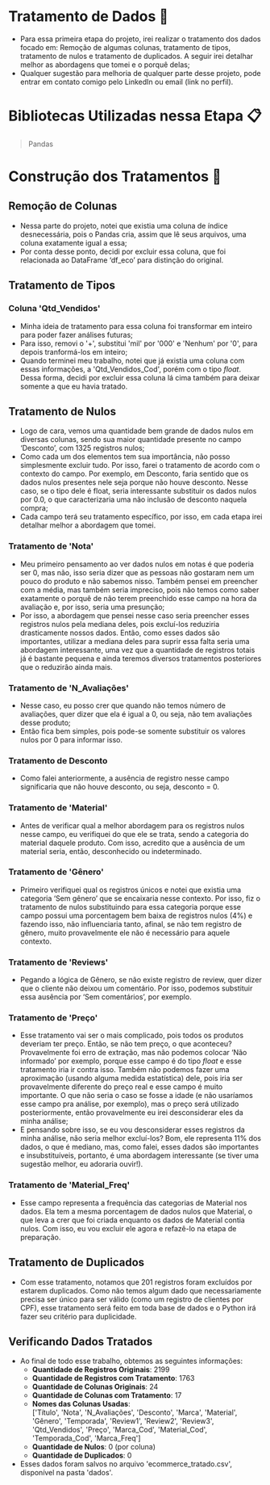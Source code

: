 # Tratamento de Dados 🎲
- Para essa primeira etapa do projeto, irei realizar o tratamento dos dados focado em: Remoção de algumas colunas, tratamento de tipos, tratamento de nulos e
tratamento de duplicados. A seguir irei detalhar melhor as abordagens que tomei e o porquê delas;
- Qualquer sugestão para melhoria de qualquer parte desse projeto, pode entrar em contato comigo pelo LinkedIn ou email (link no perfil).
# Bibliotecas Utilizadas nessa Etapa 📋
> Pandas
# Construção dos Tratamentos 🔧
## Remoção de Colunas
- Nessa parte do projeto, notei que existia uma coluna de índice desnecessária, pois o Pandas cria, assim que lê seus arquivos, uma coluna exatamente igual a essa;
- Por conta desse ponto, decidi por excluir essa coluna, que foi relacionada ao DataFrame ‘df_eco’ para distinção do original.
## Tratamento de Tipos
### Coluna 'Qtd_Vendidos'
- Minha ideia de tratamento para essa coluna foi transformar em inteiro para poder fazer análises futuras;
- Para isso, removi o '+', substitui 'mil' por '000' e 'Nenhum' por '0', para depois tranformá-los em inteiro; 
- Quando terminei meu trabalho, notei que já existia uma coluna com essas informações, a 'Qtd_Vendidos_Cod', porém com o tipo *float*. Dessa forma, decidi por excluir essa coluna lá cima também para deixar somente a que eu havia tratado.
## Tratamento de Nulos
- Logo de cara, vemos uma quantidade bem grande de dados nulos em diversas colunas, sendo sua maior quantidade presente no campo ‘Desconto’, com 1325 registros nulos;
- Como cada um dos elementos tem sua importância, não posso simplesmente excluir tudo. Por isso, farei o tratamento de acordo com o contexto do campo. Por exemplo, em Desconto, faria sentido que os dados nulos presentes nele seja porque não houve desconto. Nesse caso, se o tipo dele é float, seria interessante substituir os dados nulos por 0.0, o que caracterizaria uma não inclusão de desconto naquela compra;
- Cada campo terá seu tratamento específico, por isso, em cada etapa irei detalhar melhor a abordagem que tomei.
### Tratamento de 'Nota'
- Meu primeiro pensamento ao ver dados nulos em notas é que poderia ser 0, mas não, isso seria dizer que as pessoas não gostaram nem um pouco do produto e não sabemos nisso. Também pensei em preencher com a média, mas também seria impreciso, pois não temos como saber exatamente o porquê de não terem preenchido esse campo na hora da avaliação e, por isso, seria uma presunção;
-  Por isso, a abordagem que pensei nesse caso seria preencher esses registros nulos pela mediana deles, pois excluí-los reduziria drasticamente nossos dados. Então, como esses dados são importantes, utilizar a mediana deles para suprir essa falta seria uma abordagem interessante, uma vez que a quantidade de registros totais já é bastante pequena e ainda teremos diversos tratamentos posteriores que o reduzirão ainda mais.
### Tratamento de 'N_Avaliações'
- Nesse caso, eu posso crer que quando não temos número de avaliações, quer dizer que ela é igual a 0, ou seja, não tem avaliações desse produto;
- Então fica bem simples, pois pode-se somente substituir os valores nulos por 0 para informar isso.
### Tratamento de Desconto
- Como falei anteriormente, a ausência de registro nesse campo significaria que não houve desconto, ou seja, desconto = 0.
### Tratamento de 'Material'
- Antes de verificar qual a melhor abordagem para os registros nulos nesse campo, eu verifiquei do que ele se trata, sendo a categoria do material daquele produto. Com isso, acredito que a ausência de um material seria, então, desconhecido ou indeterminado.
### Tratamento de 'Gênero'
- Primeiro verifiquei qual os registros únicos e notei que existia uma categoria ‘Sem gênero’ que se encaixaria nesse contexto. Por isso, fiz o tratamento de nulos substituindo para essa categoria porque esse campo possui uma porcentagem bem baixa de registros nulos (4%) e fazendo isso, não influenciaria tanto, afinal, se não tem registro de gênero, muito provavelmente ele não é necessário para aquele contexto.
### Tratamento de 'Reviews'
- Pegando a lógica de Gênero, se não existe registro de review, quer dizer que o cliente não deixou um comentário. Por isso, podemos substituir essa ausência por ‘Sem comentários’, por exemplo.
### Tratamento de 'Preço'
- Esse tratamento vai ser o mais complicado, pois todos os produtos deveriam ter preço. Então, se não tem preço, o que aconteceu? Provavelmente foi erro de extração, mas não podemos colocar ‘Não informado’ por exemplo, porque esse campo é do tipo *float* e esse tratamento iria ir contra isso. Também não podemos fazer uma aproximação (usando alguma medida estatística) dele, pois iria ser provavelmente diferente do preço real e esse campo é muito importante. O que não seria o caso se fosse a idade (e não usaríamos esse campo pra análise, por exemplo), mas o preço será utilizado posteriormente, então provavelmente eu irei desconsiderar eles da minha análise;
- E pensando sobre isso, se eu vou desconsiderar esses registros da minha análise, não seria melhor excluí-los? Bom, ele representa 11% dos dados, o que é mediano, mas, como falei, esses dados são importantes e insubstituíveis, portanto, é uma abordagem interessante (se tiver uma sugestão melhor, eu adoraria ouvir!).
### Tratamento de 'Material_Freq'
- Esse campo representa a frequência das categorias de Material nos dados. Ela tem a mesma porcentagem de dados nulos que Material, o que leva a crer que foi criada enquanto os dados de Material contia nulos. Com isso, eu vou excluir ele agora e refazê-lo na etapa de preparação.
## Tratamento de Duplicados
- Com esse tratamento, notamos que 201 registros foram excluídos por estarem duplicados. Como não temos algum dado que necessariamente precisa ser único para ser válido (como um registro de clientes por CPF), esse tratamento será feito em toda base de dados e o Python irá fazer seu critério para duplicidade.
## Verificando Dados Tratados 
- Ao final de todo esse trabalho, obtemos as seguintes informações:
  - **Quantidade de Registros Originais**: 2199
  - **Quantidade de Registros com Tratamento**: 1763
  - **Quantidade de Colunas Originais**: 24
  - **Quantidade de Colunas com Tratamento**: 17
  - **Nomes das Colunas Usadas**:<br> ['Título', 'Nota', 'N_Avaliações', 'Desconto', 'Marca', 'Material', 'Gênero', 'Temporada', 'Review1', 'Review2', 'Review3', 'Qtd_Vendidos', 'Preço', 'Marca_Cod', 'Material_Cod', 'Temporada_Cod', 'Marca_Freq']
  - **Quantidade de Nulos**: 0 (por coluna)
  - **Quantidade de Duplicados**: 0
- Esses dados foram salvos no arquivo 'ecommerce_tratado.csv', disponível na pasta 'dados'. 
